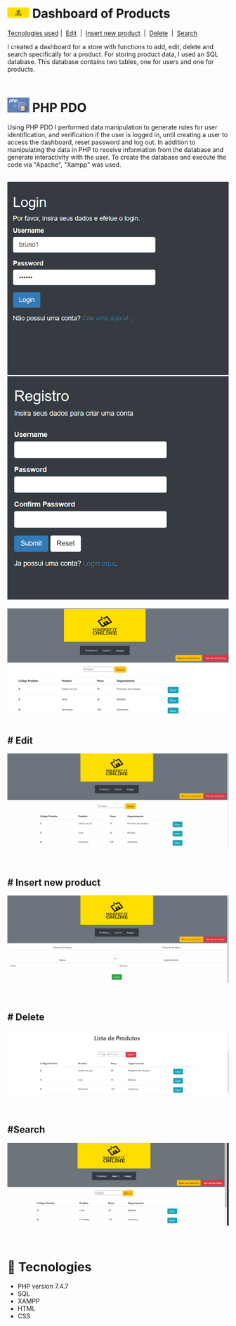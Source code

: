# <img src="img/marketOnline.jpg" width="50px" heing="50px"> Dashboard of Products <br>
<a href="#tecnologies" >Tecnologies used</a> |&nbsp;
<a href="#edit" >Edit</a>&nbsp; |&nbsp; <a href="#insert" >Insert new product</a>&nbsp; |&nbsp; <a href="#delete" >Delete</a> &nbsp;|&nbsp; 
<a href="#search" >Search</a>

I created a dashboard for a store with functions to add, edit, delete and search specifically for a product.
 For storing product data, I used an SQL database. This database contains two tables, one for users and one for products. <br><br>

# <img src="img/pdo.png" width="50px" heing="50px"> PHP PDO 
Using PHP PDO I performed data manipulation to generate rules for user identification, and verification if the user is logged in, until creating a user to access the dashboard, reset password and log out.
In addition to manipulating the data in PHP to receive information from the database and generate interactivity with the user.
To create the database and execute the code via "Apache", "Xampp" was used.
  <br><br>
  
  <img src="img/login1.png" ><br>
  <img src="img/registro.png" width="602px"><br><br>
  <img src="img/logada1.png">
  <br><br>

  ## # Edit
  <div id="edit"><img  src="img/gifEditar.gif">
  </div><br><br>

  ## # Insert new product
  <div id="insert"><img src="img/gifInserir.gif"></div><br><br>

  ## # Delete
  <div id="delete"><img src="img/gifDelete.gif"></div><br><br>

  ## #Search
  <div id="search"><img src="img/gifBuscar.gif"></div><br><br>


# <div id="tecnologies"></div> 🚀  Tecnologies 

- PHP version 7.4.7
- SQL 
- XAMPP
- HTML
- CSS
